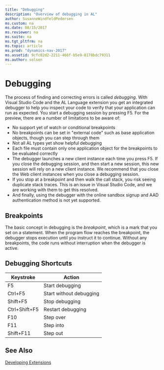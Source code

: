 ```yaml
---
title: "Debugging"
description: "Overview of debugging in AL"
author: SusanneWindfeldPedersen
ms.custom: na
ms.date: 08/15/2017
ms.reviewer: na
ms.suite: na
ms.tgt_pltfrm: na
ms.topic: article
ms.prod: "dynamics-nav-2017"
ms.assetid: 9cfc02d2-2211-466f-b5e9-8178bdc79311
ms.author: solsen
---
```


# Debugging
The process of finding and correcting errors is called *debugging*. With Visual Studio Code and the AL Language extension you get an integrated debugger to help you inspect your code to verify that your application can run as expected. You start a debugging session by pressing F5. For the preview, there are a number of limitations to be aware of:

- No support yet of watch or conditional breakpoints
- No breakpoints can be set in "external code" such as base application objects, though you can step through them
- Not all AL types yet show helpful debugging
- Each file must contain only one application object for the breakpoints to be evaluated correctly
- The debugger launches a new client instance each time you press F5. If you close the debugging session, and then start a new session, this new session will rely on a new client instance. We recommend that you close the Web client instances when you close a debugging session.  
- If you stop at a breakpoint and then walk the call stack, you risk seeing duplicate stack traces. This is an issue in Visual Studio Code, and we are working with them to get this resolved.
- And finally, using the debugger with the online sandbox signup and AAD authentication method is not yet supported.

## Breakpoints  
The basic concept in debugging is the *breakpoint*, which is a mark that you set on a statement. When the program flow reaches the breakpoint, the debugger stops execution until you instruct it to continue. Without any breakpoints, the code runs without interruption when the debugger is active. <!-- For more information, see [Breakpoints](Breakpoints.md).  -->

## Debugging Shortcuts

|Keystroke    |Action         |
|-------------|---------------|
|F5           |Start debugging|
|Ctrl+F5      |Start without debugging|
|Shift+F5     |Stop debugging|
|Ctrl+Shift+F5|Restart debugging|
|F10          |Step over|
|F11          |Step into|
|Shift+F11    |Step out|

## See Also  
[Developing Extensions](devenv-dev-overview.md)  

